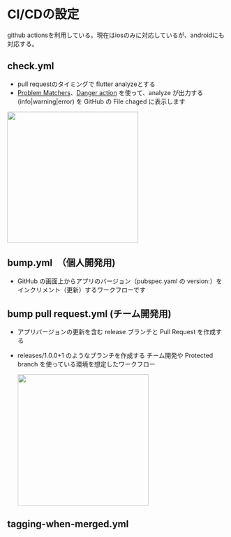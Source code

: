# CI/CDの設定
github actionsを利用している。現在はiosのみに対応しているが、androidにも対応する。
## check.yml
- pull requestのタイミングで flutter analyzeとする
- [Problem Matchers](https://github.com/actions/toolkit/blob/main/docs/problem-matchers.md)、[Danger action](https://github.com/marketplace/actions/danger-action) を使って、analyze が出力する (info|warning|error) を GitHub の File chaged に表示します

<img src="https://github.com/user-attachments/assets/99c2d6f3-4101-40b6-b99a-c150abbb1e28" width="300" height="300">


## bump.yml　（個人開発用)

- GitHub の画面上からアプリのバージョン（pubspec.yaml の version:）をインクリメント（更新）するワークフローです

  
## bump pull request.yml (チーム開発用)
- アプリバージョンの更新を含む release ブランチと Pull Request を作成する
- releases/1.0.0+1 のようなブランチを作成する
チーム開発や Protected branch を使っている環境を想定したワークフロー

  <img src="https://github.com/user-attachments/assets/0f2966b3-3bfa-4140-a758-04f835609f23" width="300" height="300">
 
## tagging-when-merged.yml
